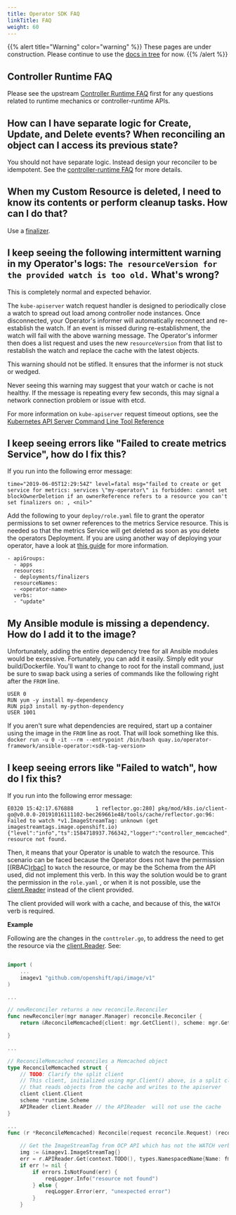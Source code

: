 ```yaml
---
title: Operator SDK FAQ
linkTitle: FAQ
weight: 60
---
```


{{% alert title="Warning" color="warning" %}}
These pages are under construction. Please continue to use the [docs in
tree](https://github.com/operator-framework/operator-sdk/tree/master/doc)
for now.
{{% /alert %}}

## Controller Runtime FAQ

Please see the upstream [Controller Runtime FAQ][cr-faq] first for any questions related to runtime mechanics or controller-runtime APIs. 

## How can I have separate logic for Create, Update, and Delete events? When reconciling an object can I access its previous state?

You should not have separate logic. Instead design your reconciler to be idempotent. See the [controller-runtime FAQ][controller-runtime_faq] for more details.

## When my Custom Resource is deleted, I need to know its contents or perform cleanup tasks. How can I do that?

Use a [finalizer].

## I keep seeing the following intermittent warning in my Operator's logs: `The resourceVersion for the provided watch is too old.` What's wrong?

This is completely normal and expected behavior.

The `kube-apiserver` watch request handler is designed to periodically close a watch to spread out load among controller node instances. Once disconnected, your Operator's informer will automatically reconnect and re-establish the watch. If an event is missed during re-establishment, the watch will fail with the above warning message. The Operator's informer then does a list request and uses the new `resourceVersion` from that list to restablish the watch and replace the cache with the latest objects.

This warning should not be stifled. It ensures that the informer is not stuck or wedged.

Never seeing this warning may suggest that your watch or cache is not healthy. If the message is repeating every few seconds, this may signal a network connection problem or issue with etcd.

For more information on `kube-apiserver` request timeout options, see the [Kubernetes API Server Command Line Tool Reference][kube-apiserver_options]


## I keep seeing errors like "Failed to create metrics Service", how do I fix this?

If you run into the following error message:

```
time="2019-06-05T12:29:54Z" level=fatal msg="failed to create or get service for metrics: services \"my-operator\" is forbidden: cannot set blockOwnerDeletion if an ownerReference refers to a resource you can't set finalizers on: , <nil>"
```

Add the following to your `deploy/role.yaml` file to grant the operator permissions to set owner references to the metrics Service resource. This is needed so that the metrics Service will get deleted as soon as you delete the operators Deployment. If you are using another way of deploying your operator, have a look at [this guide][gc-metrics] for more information.

```
- apiGroups:
  - apps
  resources:
  - deployments/finalizers
  resourceNames:
  - <operator-name>
  verbs:
  - "update"
```

## My Ansible module is missing a dependency. How do I add it to the image? 

Unfortunately, adding the entire dependency tree for all Ansible modules would be excessive. Fortunately, you can add it easily. Simply edit your build/Dockerfile. You'll want to change to root for the install command, just be sure to swap back using a series of commands like the following right after the `FROM` line.

```
USER 0
RUN yum -y install my-dependency
RUN pip3 install my-python-dependency
USER 1001
```

If you aren't sure what dependencies are required, start up a container using the image in the `FROM` line as root. That will look something like this.
`docker run -u 0 -it --rm --entrypoint /bin/bash quay.io/operator-framework/ansible-operator:<sdk-tag-version>`

## I keep seeing errors like "Failed to watch", how do I fix this?

If you run into the following error message:

```
E0320 15:42:17.676888       1 reflector.go:280] pkg/mod/k8s.io/client-go@v0.0.0-20191016111102-bec269661e48/tools/cache/reflector.go:96: Failed to watch *v1.ImageStreamTag: unknown (get imagestreamtags.image.openshift.io)
{"level":"info","ts":1584718937.766342,"logger":"controller_memcached","msg":"ImageStreamTag resource not found. 
``` 

Then, it means that your Operator is unable to watch the resource. This scenario can be faced because the Operator does not have the permission [(RBAC)[rbac]] to `Watch` the resource, or may be the Schema from the API used, did not implement this verb. In this way the solution would be to grant the permission in the `role.yaml` , or when it is not  possible, use the [client.Reader][client.Reader] instead of the client provided.

The client provided will work with a cache, and because of this, the `WATCH` verb is required.   

**Example**

Following are the changes in the `conttroler.go`,  to address the need to get the resource via the [client.Reader][client.Reader]. See: 

```go 

import (
	...
	imagev1 "github.com/openshift/api/image/v1"
)

... 

// newReconciler returns a new reconcile.Reconciler
func newReconciler(mgr manager.Manager) reconcile.Reconciler {
	return &ReconcileMemcached{client: mgr.GetClient(), scheme: mgr.GetScheme(), APIReader: mgr.GetAPIReader() }

}

...

// ReconcileMemcached reconciles a Memcached object
type ReconcileMemcached struct {
	// TODO: Clarify the split client
	// This client, initialized using mgr.Client() above, is a split client
	// that reads objects from the cache and writes to the apiserver
	client client.Client
	scheme *runtime.Scheme
	APIReader client.Reader // the APIReader  will not use the cache
}

...
func (r *ReconcileMemcached) Reconcile(request reconcile.Request) (reconcile.Result, error) {
	
	// Get the ImageStreamTag from OCP API which has not the WATCH verb.
	img := &imagev1.ImageStreamTag{}
	err = r.APIReader.Get(context.TODO(), types.NamespacedName{Name: fmt.Sprintf("%s:%s", "example-name", "example-tag"), img)
	if err != nil {
		if errors.IsNotFound(err) {
			reqLogger.Info("resource not found")
		} else {
			reqLogger.Error(err, "unexpected error")
		}
	}
```

[kube-apiserver_options]: https://kubernetes.io/docs/reference/command-line-tools-reference/kube-apiserver/#options
[controller-runtime_faq]: https://github.com/kubernetes-sigs/controller-runtime/blob/master/FAQ.md#q-how-do-i-have-different-logic-in-my-reconciler-for-different-types-of-events-eg-create-update-delete
[finalizer]: https://github.com/operator-framework/operator-sdk/blob/master/doc/user-guide.md#handle-cleanup-on-deletion
[gc-metrics]:./user/metrics/README.md#garbage-collection
[cr-faq]:https://github.com/kubernetes-sigs/controller-runtime/blob/master/FAQ.md
[client.Reader]:https://godoc.org/sigs.k8s.io/controller-runtime/pkg/client#Reader
[rbac]:https://kubernetes.io/docs/reference/access-authn-authz/rbac/